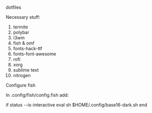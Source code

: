 dotfiles

Necessary stuff:
1) termite
2) polybar
3) i3wm
4) fish & omf
5) fonts-hack-ttf
6) fonts-font-awesome
7) rofi
8) xorg
9) sublime text
10) nitrogen

Configure fish

In .config/fish/config.fish add:

if status --is-interactive
    eval sh $HOME/.config/base16-dark.sh
end
